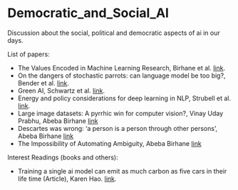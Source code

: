 # Democratic_and_Social_AI
Discussion about the social, political and democratic aspects of ai in our days.

List of papers:
- The Values Encoded in Machine Learning Research, Birhane et al. [link](https://arxiv.org/abs/2106.15590).
- On the dangers of stochastic parrots: can language model be too big?, Bender et al. 
[link](https://dl.acm.org/doi/pdf/10.1145/3442188.3445922).
- Green AI, Schwartz et al. [link](https://dl.acm.org/doi/pdf/10.1145/3381831).
- Energy and policy considerations for deep learning in NLP, Strubell et al. [link](https://arxiv.org/pdf/1906.02243.pdf).
- Large image datasets: A pyrrhic win for computer vision?, Vinay Uday Prabhu, Abeba Birhane [link](https://arxiv.org/abs/2006.16923)
- Descartes was wrong: ‘a person is a person through other persons’, Abeba Birhane [link](https://web.ics.purdue.edu/~drkelly/AeonMagBirhaneDescartesWasWrongPersonsAreSocial2017.pdf)
- The Impossibility of Automating Ambiguity, Abeba Birhane [link](https://direct.mit.edu/artl/article-abstract/27/1/44/101872/The-Impossibility-of-Automating-Ambiguity)

Interest Readings (books and others):
- Training a single ai model can emit as much carbon as five cars in their life time (Article), Karen Hao. [link](https://www.technologyreview.com/2019/06/06/239031/training-a-single-ai-model-can-emit-as-much-carbon-as-five-cars-in-their-lifetimes/).
